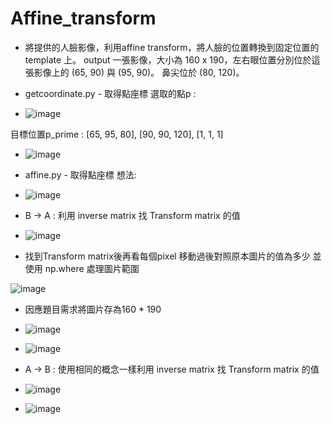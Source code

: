 # Affine_transform
* 將提供的人臉影像，利用affine transform，將人臉的位置轉換到固定位置的 template 上。 
output 一張影像，大小為 160 x 190，左右眼位置分別位於這張影像上的 (65, 90) 與 (95, 90)。  鼻尖位於 (80, 120)。


* getcoordinate.py - 取得點座標
選取的點p : 
* ![image](https://user-images.githubusercontent.com/51444652/141680336-a0d54784-ed31-4cb5-8d9f-2ef66945bd90.png)

目標位置p_prime : [65, 95, 80], [90, 90, 120], [1, 1, 1]  

* ![image](https://user-images.githubusercontent.com/51444652/141680326-e8043012-47b7-4664-9ed9-986200f34bf1.png)

* affine.py - 取得點座標
想法:  

* ![image](https://user-images.githubusercontent.com/51444652/141680378-e61e2d62-9a05-442e-bade-3c1a5ed432ac.png)


* B -> A : 利用 inverse matrix 找 Transform matrix 的值 
* ![image](https://user-images.githubusercontent.com/51444652/141680387-957dc18c-fce0-4a2e-b224-332129c0d3bf.png)



* 找到Transform matrix後再看每個pixel 移動過後對照原本圖片的值為多少 
並使用 np.where 處理圖片範圍 

![image](https://user-images.githubusercontent.com/51444652/141680396-df22435b-feac-4266-a752-fe0776214488.png)


* 因應題目需求將圖片存為160 * 190  
* ![image](https://user-images.githubusercontent.com/51444652/141680402-6b60aa04-d8bb-4c4a-9103-f717ff9aa1f3.png)
* ![image](https://user-images.githubusercontent.com/51444652/141680404-f7e32826-719e-4cf7-a077-de983f643f52.png)



* A -> B : 使用相同的概念一樣利用 inverse matrix 找 Transform matrix 的值 
* ![image](https://user-images.githubusercontent.com/51444652/141680408-d6182a23-dbdc-4103-94ca-9c96a1cf5632.png)
* ![image](https://user-images.githubusercontent.com/51444652/141680412-eebbab7f-693d-4cf3-8d42-2772daf09fb2.png)







